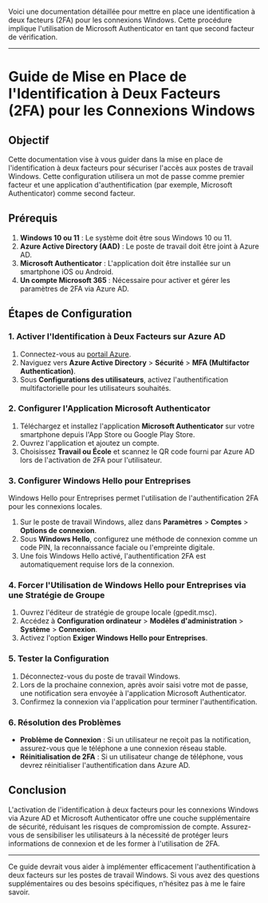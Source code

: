 Voici une documentation détaillée pour mettre en place une identification à deux facteurs (2FA) pour les connexions Windows. Cette procédure implique l'utilisation de Microsoft Authenticator en tant que second facteur de vérification.

---

# Guide de Mise en Place de l'Identification à Deux Facteurs (2FA) pour les Connexions Windows

## Objectif
Cette documentation vise à vous guider dans la mise en place de l'identification à deux facteurs pour sécuriser l'accès aux postes de travail Windows. Cette configuration utilisera un mot de passe comme premier facteur et une application d'authentification (par exemple, Microsoft Authenticator) comme second facteur.

## Prérequis

1. **Windows 10 ou 11** : Le système doit être sous Windows 10 ou 11.
2. **Azure Active Directory (AAD)** : Le poste de travail doit être joint à Azure AD.
3. **Microsoft Authenticator** : L'application doit être installée sur un smartphone iOS ou Android.
4. **Un compte Microsoft 365** : Nécessaire pour activer et gérer les paramètres de 2FA via Azure AD.

## Étapes de Configuration

### 1. **Activer l'Identification à Deux Facteurs sur Azure AD**

1. Connectez-vous au [portail Azure](https://portal.azure.com/).
2. Naviguez vers **Azure Active Directory** > **Sécurité** > **MFA (Multifactor Authentication)**.
3. Sous **Configurations des utilisateurs**, activez l'authentification multifactorielle pour les utilisateurs souhaités.

### 2. **Configurer l'Application Microsoft Authenticator**

1. Téléchargez et installez l'application **Microsoft Authenticator** sur votre smartphone depuis l'App Store ou Google Play Store.
2. Ouvrez l'application et ajoutez un compte.
3. Choisissez **Travail ou École** et scannez le QR code fourni par Azure AD lors de l'activation de 2FA pour l'utilisateur.

### 3. **Configurer Windows Hello pour Entreprises**

Windows Hello pour Entreprises permet l'utilisation de l'authentification 2FA pour les connexions locales.

1. Sur le poste de travail Windows, allez dans **Paramètres** > **Comptes** > **Options de connexion**.
2. Sous **Windows Hello**, configurez une méthode de connexion comme un code PIN, la reconnaissance faciale ou l'empreinte digitale.
3. Une fois Windows Hello activé, l'authentification 2FA est automatiquement requise lors de la connexion.

### 4. **Forcer l'Utilisation de Windows Hello pour Entreprises via une Stratégie de Groupe**

1. Ouvrez l'éditeur de stratégie de groupe locale (gpedit.msc).
2. Accédez à **Configuration ordinateur** > **Modèles d'administration** > **Système** > **Connexion**.
3. Activez l'option **Exiger Windows Hello pour Entreprises**.

### 5. **Tester la Configuration**

1. Déconnectez-vous du poste de travail Windows.
2. Lors de la prochaine connexion, après avoir saisi votre mot de passe, une notification sera envoyée à l'application Microsoft Authenticator.
3. Confirmez la connexion via l'application pour terminer l'authentification.

### 6. **Résolution des Problèmes**

- **Problème de Connexion** : Si un utilisateur ne reçoit pas la notification, assurez-vous que le téléphone a une connexion réseau stable.
- **Réinitialisation de 2FA** : Si un utilisateur change de téléphone, vous devrez réinitialiser l'authentification dans Azure AD.

## Conclusion

L'activation de l'identification à deux facteurs pour les connexions Windows via Azure AD et Microsoft Authenticator offre une couche supplémentaire de sécurité, réduisant les risques de compromission de compte. Assurez-vous de sensibiliser les utilisateurs à la nécessité de protéger leurs informations de connexion et de les former à l'utilisation de 2FA.

---

Ce guide devrait vous aider à implémenter efficacement l'authentification à deux facteurs sur les postes de travail Windows. Si vous avez des questions supplémentaires ou des besoins spécifiques, n'hésitez pas à me le faire savoir.
